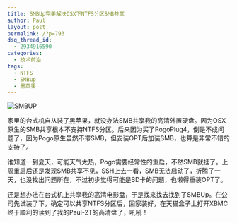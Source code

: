 ```yaml
---
title: SMBUp完美解决OSX下NTFS分区SMB共享
author: Paul
layout: post
permalink: /?p=793
dsq_thread_id:
  - 2934916590
categories:
  - 技术前沿
tags:
  - NTFS
  - SMBup
  - 黑苹果
--- 
```


![SMBUP](http://img.hz.mk/2014-0709/smbup.jpg)
 
家里的台式机自从装了黑苹果，就没办法SMB共享我的高清外置硬盘。因为OSX原生的SMB共享根本不支持NTFS分区。后来因为买了PogoPlug4，倒是不成问题了，因为Pogo原生虽然不带SMB，但安装OPT后加装SMB，也算是非常不错的支持了。  

谁知道一到夏天，可能天气太热，Pogo需要经常性的重启，不然SMB就挂了。上周重启后还是发现SMB共享不见，SSH上去一看，SMB无法启动了，折腾了一天，也没找出问题所在，不过初步觉得可能是SD卡的问题，也懒得重装OPT了。  

还是想办法在台式机上共享我的高清电影盘，于是找来找去找到了SMBUp。在公司先试装了下，确定可以共享NTFS分区后，回家装好，在天猫盒子上打开XBMC终于顺利的读到了我的Paul-2T的高清盘了，吼吼！

